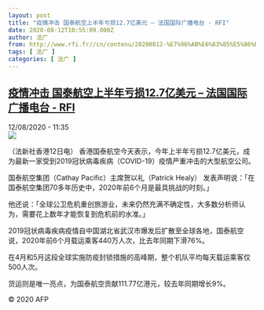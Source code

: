 ```yaml
---
layout: post
title: "疫情冲击 国泰航空上半年亏损12.7亿美元 – 法国国际广播电台 - RFI"
date: 2020-08-12T10:55:09.000Z
author: 法广
from: http://www.rfi.fr//cn/contenu/20200812-%E7%96%AB%E6%83%85%E5%86%B2%E5%87%BB-%E5%9B%BD%E6%B3%B0%E8%88%AA%E7%A9%BA%E4%B8%8A%E5%8D%8A%E5%B9%B4%E4%BA%8F%E6%8D%9F127%E4%BA%BF%E7%BE%8E%E5%85%83
tags: [ 法广 ]
categories: [ 法广 ]
---
```

<!--1597229709000-->
[疫情冲击 国泰航空上半年亏损12.7亿美元 – 法国国际广播电台 - RFI](http://www.rfi.fr//cn/contenu/20200812-%E7%96%AB%E6%83%85%E5%86%B2%E5%87%BB-%E5%9B%BD%E6%B3%B0%E8%88%AA%E7%A9%BA%E4%B8%8A%E5%8D%8A%E5%B9%B4%E4%BA%8F%E6%8D%9F127%E4%BA%BF%E7%BE%8E%E5%85%83)
------

<div>
<div>12/08/2020 - 11:35</div><img src="https://s.rfi.fr/media/display/fec41626-dc82-11ea-893d-005056bff430/w:310/p:16x9/eco0007b.200812173502.jpg"><div class="t-content__body u-clearfix"><div class="m-interstitial"></div><p>（法新社香港12日电）    香港国泰航空今天表示，今年上半年亏损12.7亿美元，成为最新一家受到2019冠状病毒疾病（COVID-19）疫情严重冲击的大型航空公司。</p><p>    国泰航空集团（Cathay Pacific）主席贺以礼（Patrick Healy） 发表声明说：「在国泰航空集团70多年历史中，2020年前6个月是最具挑战的时刻。」</p><p>    他还说：「全球公卫危机重创旅游业，未来仍然充满不确定性，大多数分析师认为，需要花上数年才能恢复到危机前的水准。」</p><p>    2019冠状病毒疾病疫情自中国湖北省武汉市爆发后扩散至全球各地，国泰航空说，2020年前6个月载运乘客440万人次，比去年同期下滑76%。</p><p>    在4月和5月这段全球实施防疫封锁措施的高峰期，整个机队平均每天载运乘客仅500人次。</p><p>    货运则是唯一亮点，为国泰航空贡献111.77亿港元，较去年同期增长9%。</p><p class="t-copyright">© 2020 AFP</p>        </div>
</div>
